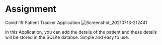 # Assignment
Covid-19 Patient Tracker Application
![Screenshot_20210713-212441](https://user-images.githubusercontent.com/64131961/125485078-661f218f-9327-4867-8d3b-14944d50d921.png)

In this Application, you can add the details of the patient and these details will be stored in the SQLite databse. Simple and easy to use.
